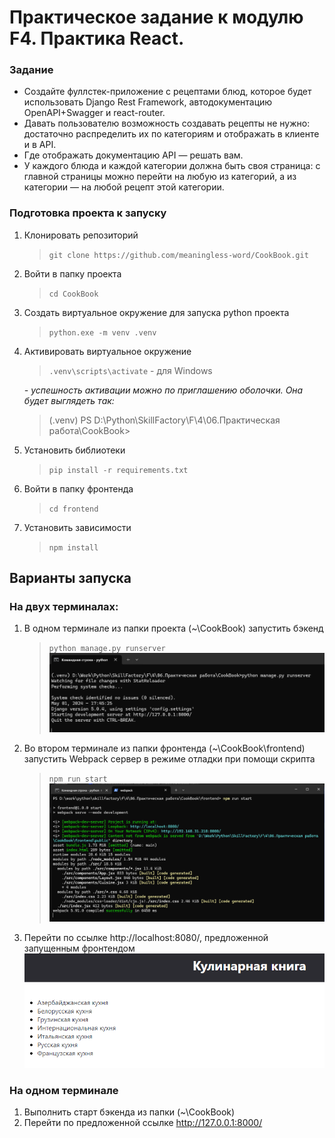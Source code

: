 # Практическое задание к модулю F4. Практика React.

### Задание
- Создайте фуллстек-приложение с рецептами блюд, которое будет использовать Django Rest Framework, автодокументацию OpenAPI+Swagger и react-router.
- Давать пользователю возможность создавать рецепты не нужно: достаточно распределить их по категориям и отображать в клиенте и в API.
- Где отображать документацию API — решать вам.
- У каждого блюда и каждой категории должна быть своя страница: с главной страницы можно перейти на любую из категорий, а из категории — на любой рецепт этой категории.
### Подготовка проекта к запуску
1. Клонировать репозиторий
   > `git clone https://github.com/meaningless-word/CookBook.git`
2. Войти в папку проекта
   > `cd CookBook`
3. Создать виртуальное окружение для запуска python проекта
   > `python.exe -m venv .venv`
4. Активировать виртуальное окружение
   > `.venv\scripts\activate`   - для Windows

   *- успешность активации можно по приглашению оболочки. Она будет выглядеть так:*
   > (.venv) PS D:\Python\SkillFactory\F\4\06.Практическая работа\CookBook>
5. Установить библиотеки
   > `pip install -r requirements.txt`
6. Войти в папку фронтенда
   > `cd frontend`
7. Установить зависимости
   > `npm install`

## Варианты запуска
### На двух терминалах:
1. В одном терминале из папки проекта (~\CookBook) запустить бэкенд
   > `python manage.py runserver`
![](https://github.com/meaningless-word/CookBook/blob/main/info/Screenshot%202024-05-01%20174554.png)
2. Во втором терминале из папки фронтенда (~\CookBook\frontend) запустить Webpack сервер в режиме отладки при помощи скрипта
   > `npm run start`
![](https://github.com/meaningless-word/CookBook/blob/main/info/Screenshot%202024-05-01%20174853.png)
3. Перейти по ссылке http://localhost:8080/, предложенной запущенным фронтендом
![](https://github.com/meaningless-word/CookBook/blob/main/info/Screenshot%202024-05-01%20175545.png)
### На одном терминале
1. Выполнить старт бэкенда из папки (~\CookBook)
2. Перейти по предложенной ссылке http://127.0.0.1:8000/

